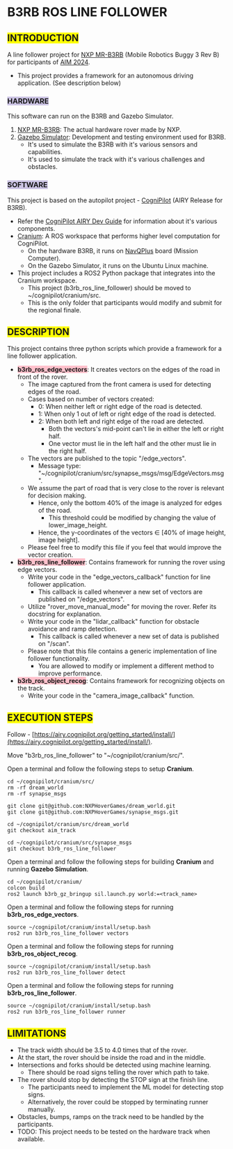 # B3RB ROS LINE FOLLOWER

## <span style="background-color: #FFFF00">INTRODUCTION</span>
A line follower project for [NXP MR-B3RB](https://nxp.gitbook.io/mr-b3rb) (Mobile Robotics Buggy 3 Rev B) for participants of [AIM 2024](https://nxpaimindia.com/).
- This project provides a framework for an autonomous driving application. (See description below)

### <span style="background-color: #CBC3E3">HARDWARE</span>
This software can run on the B3RB and Gazebo Simulator.
1. [NXP MR-B3RB](https://nxp.gitbook.io/mr-b3rb): The actual hardware rover made by NXP.
2. [Gazebo Simulator](https://gazebosim.org/home): Development and testing environment used for B3RB.
    - It's used to simulate the B3RB with it's various sensors and capabilities.
    - It's used to simulate the track with it's various challenges and obstacles.

### <span style="background-color: #CBC3E3">SOFTWARE</span>
This project is based on the autopilot project - [CogniPilot](https://cognipilot.org/) (AIRY Release for B3RB).
- Refer the [CogniPilot AIRY Dev Guide](https://airy.cognipilot.org/) for information about it's various components.
- [Cranium](https://airy.cognipilot.org/cranium/about/): A ROS workspace that performs higher level computation for CogniPilot.
  - On the hardware B3RB, it runs on [NavQPlus](https://nxp.gitbook.io/navqplus/) board (Mission Computer).
  - On the Gazebo Simulator, it runs on the Ubuntu Linux machine.
- This project includes a ROS2 Python package that integrates into the Cranium workspace.
  - This project (b3rb_ros_line_follower) should be moved to ~/cognipilot/cranium/src.
  - This is the only folder that participants would modify and submit for the regional finale.

## <span style="background-color: #FFFF00">DESCRIPTION</span>
This project contains three python scripts which provide a framework for a line follower application.
- <span style="background-color: #FFC0CB; font-weight:bold">b3rb_ros_edge_vectors</span>: It creates vectors on the edges of the road in front of the rover.
  - The image captured from the front camera is used for detecting edges of the road.
  - Cases based on number of vectors created:
    - 0: When neither left or right edge of the road is detected.
    - 1: When only 1 out of left or right edge of the road is detected.
    - 2: When both left and right edge of the road are detected.
      - Both the vectors's mid-point can't lie in either the left or right half.
      - One vector must lie in the left half and the other must lie in the right half.
  - The vectors are published to the topic "/edge_vectors".
    - Message type: "~/cognipilot/cranium/src/synapse_msgs/msg/EdgeVectors.msg".
  - We assume the part of road that is very close to the rover is relevant for decision making.
    - Hence, only the bottom 40% of the image is analyzed for edges of the road.
      - This threshold could be modified by changing the value of lower_image_height.
    - Hence, the y-coordinates of the vectors ∈ [40% of image height, image height].
  - Please feel free to modify this file if you feel that would improve the vector creation.
- <span style="background-color: #FFC0CB; font-weight:bold"> b3rb_ros_line_follower</span>: Contains framework for running the rover using edge vectors.
  - Write your code in the "edge_vectors_callback" function for line follower application.
    - This callback is called whenever a new set of vectors are published on "/edge_vectors".
  - Utilize "rover_move_manual_mode" for moving the rover. Refer its docstring for explanation.
  - Write your code in the "lidar_callback" function for obstacle avoidance and ramp detection.
    - This callback is called whenever a new set of data is published on "/scan".
  - Please note that this file contains a generic implementation of line follower functionality.
    - You are allowed to modify or implement a different method to improve performance.
- <span style="background-color: #FFC0CB; font-weight:bold"> b3rb_ros_object_recog</span>: Contains framework for recognizing objects on the track.
  - Write your code in the "camera_image_callback" function.

## <span style="background-color: #FFFF00">EXECUTION STEPS</span>

Follow - [https://airy.cognipilot.org/getting_started/install/](https://airy.cognipilot.org/getting_started/install/).

Move "b3rb_ros_line_follower" to "~/cognipilot/cranium/src/".

Open a terminal and follow the following steps to setup **Cranium**.
```
cd ~/cognipilot/cranium/src/
rm -rf dream_world
rm -rf synapse_msgs

git clone git@github.com:NXPHoverGames/dream_world.git
git clone git@github.com:NXPHoverGames/synapse_msgs.git

cd ~/cognipilot/cranium/src/dream_world
git checkout aim_track

cd ~/cognipilot/cranium/src/synapse_msgs
git checkout b3rb_ros_line_follower
```

Open a terminal and follow the following steps for building **Cranium** and running **Gazebo Simulation**.
```
cd ~/cognipilot/cranium/
colcon build
ros2 launch b3rb_gz_bringup sil.launch.py world:=<track_name>
```

Open a terminal and follow the following steps for running **b3rb_ros_edge_vectors**.
```
source ~/cognipilot/cranium/install/setup.bash
ros2 run b3rb_ros_line_follower vectors
```

Open a terminal and follow the following steps for running **b3rb_ros_object_recog**.
```
source ~/cognipilot/cranium/install/setup.bash
ros2 run b3rb_ros_line_follower detect
```

Open a terminal and follow the following steps for running **b3rb_ros_line_follower**.
```
source ~/cognipilot/cranium/install/setup.bash
ros2 run b3rb_ros_line_follower runner
```

## <span style="background-color: #FFFF00">LIMITATIONS</span>
- The track width should be 3.5 to 4.0 times that of the rover.
- At the start, the rover should be inside the road and in the middle.
- Intersections and forks should be detected using machine learning.
  - There should be road signs telling the rover which path to take.
- The rover should stop by detecting the STOP sign at the finish line.
  - The participants need to implement the ML model for detecting stop signs.
  - Alternatively, the rover could be stopped by terminating runner manually.
- Obstacles, bumps, ramps on the track need to be handled by the participants.
- TODO: This project needs to be tested on the hardware track when available.
